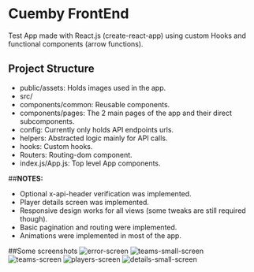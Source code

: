 # Cuemby FrontEnd

Test App made with React.js (create-react-app) using custom Hooks and functional components (arrow functions).

## Project Structure

- public/assets: Holds images used in the app.
- src/
- components/common: Reusable components.
- components/pages: The 2 main pages of the app and their direct subcomponents.
- config: Currently only holds API endpoints urls.
- helpers: Abstracted logic mainly for API calls.
- hooks: Custom hooks.
- Routers: Routing-dom component.
- index.js/App.js: Top level App components.

##**NOTES:** 
- Optional x-api-header verification was implemented.
- Player details screen was implemented.
- Responsive design works for all views (some tweaks are still required though).
- Basic pagination and routing were implemented.
- Animations were implemented in most of the app.

##Some screenshots
![error-screen](https://user-images.githubusercontent.com/52900601/129425880-2286e9c3-7602-42a7-bda0-b2ddd763c8f8.png)
![teams-small-screen](https://user-images.githubusercontent.com/52900601/129425881-6f83a77e-8f87-499b-8d49-39c7808e01cc.png)
![teams-screen](https://user-images.githubusercontent.com/52900601/129425882-00c4e4f5-bc1a-4add-8d95-e643e6dd2d2a.png)
![players-screen](https://user-images.githubusercontent.com/52900601/129425885-c446677c-b885-4155-ad0c-9fe97f05799d.png)
![details-small-screen](https://user-images.githubusercontent.com/52900601/129425886-fc12e927-1ec2-46e3-a18d-09b60b0685a8.png)

